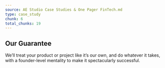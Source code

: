 ```yaml
---
source: AE Studio Case Studies & One Pager FinTech.md
type: case_study
chunk: 6
total_chunks: 19
---
```


## Our Guarantee

We’ll treat your product or project like it’s our own, and do whatever it takes, with a founder-level mentality to make it spectacularly successful.